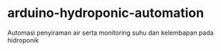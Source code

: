 # arduino-hydroponic-automation
Automasi penyiraman air serta monitoring suhu dan kelembapan pada hidroponik
